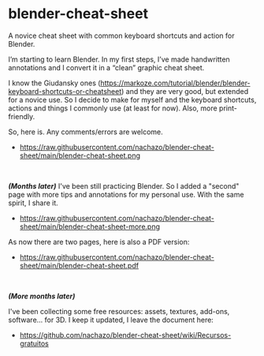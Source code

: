 # blender-cheat-sheet
A novice cheat sheet with common keyboard shortcuts and action for Blender.

I’m starting to learn Blender. In my first steps, I’ve made handwritten annotations and I convert it in a “clean” graphic cheat sheet.

I know the Giudansky ones (https://markoze.com/tutorial/blender/blender-keyboard-shortcuts-or-cheatsheet) and they are very good, but extended for a novice use.
So I decide to make for myself and the keyboard shortcuts, actions and things I commonly use (at least for now). Also, more print-friendly.

So, here is. Any comments/errors are welcome.

* https://raw.githubusercontent.com/nachazo/blender-cheat-sheet/main/blender-cheat-sheet.png

&nbsp;

*__(Months later)__* I've been still practicing Blender. So I added a "second" page with more tips and annotations for my personal use. With the same spirit, I share it.

* https://raw.githubusercontent.com/nachazo/blender-cheat-sheet/main/blender-cheat-sheet-more.png

As now there are two pages, here is also a PDF version:
* https://raw.githubusercontent.com/nachazo/blender-cheat-sheet/main/blender-cheat-sheet.pdf

&nbsp;

*__(More months later)__* 

I've been collecting some free resources: assets, textures, add-ons, software... for 3D. I keep it updated, I leave the document here:

* https://github.com/nachazo/blender-cheat-sheet/wiki/Recursos-gratuitos
